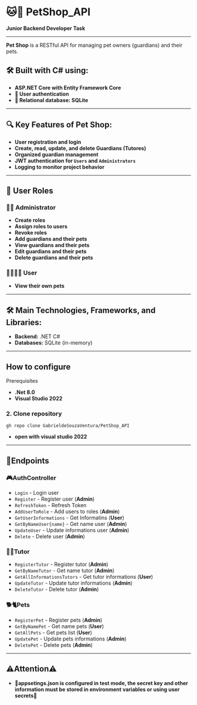 # 🐱🐶 PetShop_API  
**Junior Backend Developer Task**

---

**Pet Shop** is a RESTful API for managing pet owners (guardians) and their pets.

## 🛠️ Built with C# using:

- **ASP.NET Core with Entity Framework Core**  
- **🔐 User authentication**  
- **📂 Relational database: SQLite**  

---

## 🔍 Key Features of Pet Shop:

- **User registration and login**  
- **Create, read, update, and delete Guardians (Tutores)**  
- **Organized guardian management**  
- **JWT authentication for `Users` and `Administrators`**  
- **Logging to monitor project behavior**

---

## 👥 User Roles

### 👨‍💻 Administrator

- **Create roles**  
- **Assign roles to users**  
- **Revoke roles**  
- **Add guardians and their pets**  
- **View guardians and their pets**  
- **Edit guardians and their pets**  
- **Delete guardians and their pets**

### 🧍‍♂️🧍‍♀️ User

- **View their own pets**

---

## 🛠️ Main Technologies, Frameworks, and Libraries:

- **Backend:** .NET C#  
- **Databases:** SQLite (in-memory)

---

## How to configure

Prerequisites
- **.Net 8.0**
- **Visual Studio 2022**

### 2. Clone repository
````
gh repo clone GabrieldeSouzaVentura/PetShop_API
````
- **open with visual studio 2022**

---

## 🔧Endpoints

### 🎮AuthController 
- `Login` - Login user
- `Register` - Register user (**Admin**)
- `RefreshToken` - Refresh Token
- `AddUserToRole` - Add users to roles (**Admin**)
- `GetUserInformations` - Get Informatins (**User**)
- `GetByNameUser{name}` - Get name user (**Admin**)
- `UpdateUser` - Update informations user (**Admin**)
- `Delete` - Delete user (**Admin**)

### 👩👨Tutor
- `RegisterTutor` - Register tutor (**Admin**)
- `GetByNameTutor` - Get name tutor (**Admin**)
- `GetAllInformationsTutors` - Get tutor informations (**User**)
- `UpdateTutor` - Update tutor informations (**Admin**)
- `DeleteTutor` - Delete tutor (**Admin**)


### 🐕🐈Pets
- `RegisterPet` - Register pets (**Admin**)
- `GetByNamePet` - Get name pets (**User**)
- `GetAllPets` - Get pets list (**User**)
- `UpdatePet` - Update pets informations (**Admin**)
- `DeletePet` - Delete pets (**Admin**)

---

## ⚠️Attention⚠️

- **🔧appsetings.json is configured in test mode, the secret key and other information must be stored in environment variables or using user secrets🔧**